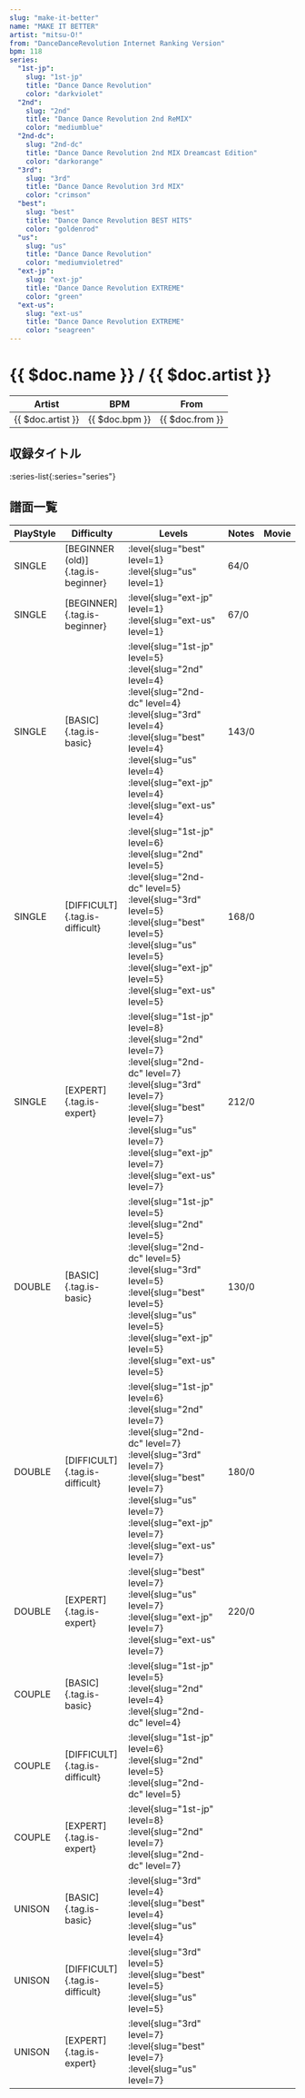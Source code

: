```yaml
---
slug: "make-it-better"
name: "MAKE IT BETTER"
artist: "mitsu-O!"
from: "DanceDanceRevolution Internet Ranking Version"
bpm: 118
series:
  "1st-jp":
    slug: "1st-jp"
    title: "Dance Dance Revolution"
    color: "darkviolet"
  "2nd":
    slug: "2nd"
    title: "Dance Dance Revolution 2nd ReMIX"
    color: "mediumblue"
  "2nd-dc":
    slug: "2nd-dc"
    title: "Dance Dance Revolution 2nd MIX Dreamcast Edition"
    color: "darkorange"
  "3rd":
    slug: "3rd"
    title: "Dance Dance Revolution 3rd MIX"
    color: "crimson"
  "best":
    slug: "best"
    title: "Dance Dance Revolution BEST HITS"
    color: "goldenrod"
  "us":
    slug: "us"
    title: "Dance Dance Revolution"
    color: "mediumvioletred"
  "ext-jp":
    slug: "ext-jp"
    title: "Dance Dance Revolution EXTREME"
    color: "green"
  "ext-us":
    slug: "ext-us"
    title: "Dance Dance Revolution EXTREME"
    color: "seagreen"
---
```


# {{ $doc.name }} / {{ $doc.artist }}

|Artist|BPM|From|
|------|---|----|
|{{ $doc.artist }}|{{ $doc.bpm }}|{{ $doc.from }}|

## 収録タイトル

:series-list{:series="series"}

## 譜面一覧

|PlayStyle|Difficulty|Levels|Notes|Movie|
|---------|----------|------|-----|-----|
|SINGLE|[BEGINNER (old)]{.tag.is-beginner}|:level{slug="best" level=1} :level{slug="us" level=1}|64/0||
|SINGLE|[BEGINNER]{.tag.is-beginner}|:level{slug="ext-jp" level=1} :level{slug="ext-us" level=1}|67/0||
|SINGLE|[BASIC]{.tag.is-basic}|:level{slug="1st-jp" level=5} :level{slug="2nd" level=4} :level{slug="2nd-dc" level=4} :level{slug="3rd" level=4} :level{slug="best" level=4} :level{slug="us" level=4} :level{slug="ext-jp" level=4} :level{slug="ext-us" level=4}|143/0||
|SINGLE|[DIFFICULT]{.tag.is-difficult}|:level{slug="1st-jp" level=6} :level{slug="2nd" level=5} :level{slug="2nd-dc" level=5} :level{slug="3rd" level=5} :level{slug="best" level=5} :level{slug="us" level=5} :level{slug="ext-jp" level=5} :level{slug="ext-us" level=5}|168/0||
|SINGLE|[EXPERT]{.tag.is-expert}|:level{slug="1st-jp" level=8} :level{slug="2nd" level=7} :level{slug="2nd-dc" level=7} :level{slug="3rd" level=7} :level{slug="best" level=7} :level{slug="us" level=7} :level{slug="ext-jp" level=7} :level{slug="ext-us" level=7}|212/0||
|DOUBLE|[BASIC]{.tag.is-basic}|:level{slug="1st-jp" level=5} :level{slug="2nd" level=5} :level{slug="2nd-dc" level=5} :level{slug="3rd" level=5} :level{slug="best" level=5} :level{slug="us" level=5} :level{slug="ext-jp" level=5} :level{slug="ext-us" level=5}|130/0||
|DOUBLE|[DIFFICULT]{.tag.is-difficult}|:level{slug="1st-jp" level=6} :level{slug="2nd" level=7} :level{slug="2nd-dc" level=7} :level{slug="3rd" level=7} :level{slug="best" level=7} :level{slug="us" level=7} :level{slug="ext-jp" level=7} :level{slug="ext-us" level=7}|180/0||
|DOUBLE|[EXPERT]{.tag.is-expert}|:level{slug="best" level=7} :level{slug="us" level=7} :level{slug="ext-jp" level=7} :level{slug="ext-us" level=7}|220/0||
|COUPLE|[BASIC]{.tag.is-basic}|:level{slug="1st-jp" level=5} :level{slug="2nd" level=4} :level{slug="2nd-dc" level=4}|||
|COUPLE|[DIFFICULT]{.tag.is-difficult}|:level{slug="1st-jp" level=6} :level{slug="2nd" level=5} :level{slug="2nd-dc" level=5}|||
|COUPLE|[EXPERT]{.tag.is-expert}|:level{slug="1st-jp" level=8} :level{slug="2nd" level=7} :level{slug="2nd-dc" level=7}|||
|UNISON|[BASIC]{.tag.is-basic}|:level{slug="3rd" level=4} :level{slug="best" level=4} :level{slug="us" level=4}|||
|UNISON|[DIFFICULT]{.tag.is-difficult}|:level{slug="3rd" level=5} :level{slug="best" level=5} :level{slug="us" level=5}|||
|UNISON|[EXPERT]{.tag.is-expert}|:level{slug="3rd" level=7} :level{slug="best" level=7} :level{slug="us" level=7}|||
